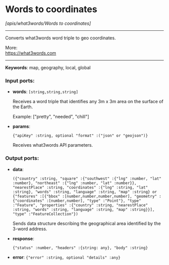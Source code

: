 # Words to coordinates

_[apis/what3words/Words to coordinates]_

---

Converts what3words word triple to geo coordinates.  
  
More:  
https://what3words.com  

---

__Keywords__: map, geography, local, global

### Input ports:

* __words__: ` [string,string,string] `

    Receives a word triple that identifies any 3m x 3m area on the surface of the Earth.
    
    Example:
    ["pretty", "needed", "chill"]


* __params__: 
    ```
    {"apiKey" :string, optional "format" :("json" or "geojson")}
    ```

    Receives what3words API parameters.

### Output ports:

* __data__: 
    ```
    ({"country" :string, "square" :{"southwest" :{"lng" :number, "lat" :number}, "northeast" :{"lng" :number, "lat" :number}}, "nearestPlace" :string, "coordinates" :{"lng" :string, "lat" :string}, "words" :string, "language" :string, "map" :string} or {"features" :[{"bbox" :[number,number,number,number], "geometry" :{"coordinates" :[number,number], "type" :"Point"}, "type" :"Feature", "properties" :{"country" :string, "nearestPlace" :string, "words" :string, "language" :string, "map" :string}}], "type" :"FeatureCollection"})
    ```

    Sends data structure describing the geographical area identified by the 3-word address.


* __response__: 
    ```
    {"status" :number, "headers" :{string: any}, "body" :string}
    ```


* __error__: ` {"error" :string, optional "details" :any} `

